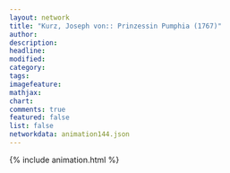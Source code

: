 ```yaml
---
layout: network
title: "Kurz, Joseph von:: Prinzessin Pumphia (1767)"
author:
description:
headline:
modified:
category:
tags:
imagefeature: 
mathjax: 
chart: 
comments: true
featured: false
list: false
networkdata: animation144.json
---
```

{% include animation.html %}
